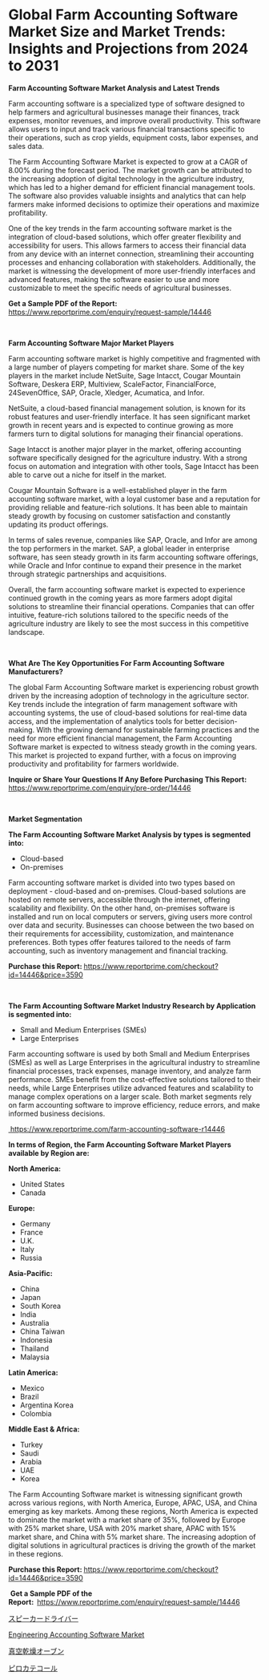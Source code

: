 <p><h1>Global Farm Accounting Software Market Size and Market Trends: Insights and Projections from 2024 to 2031</h1></p><p><strong>Farm Accounting Software Market Analysis and Latest Trends</strong></p>
<p><p>Farm accounting software is a specialized type of software designed to help farmers and agricultural businesses manage their finances, track expenses, monitor revenues, and improve overall productivity. This software allows users to input and track various financial transactions specific to their operations, such as crop yields, equipment costs, labor expenses, and sales data.</p><p>The Farm Accounting Software Market is expected to grow at a CAGR of 8.00% during the forecast period. The market growth can be attributed to the increasing adoption of digital technology in the agriculture industry, which has led to a higher demand for efficient financial management tools. The software also provides valuable insights and analytics that can help farmers make informed decisions to optimize their operations and maximize profitability.</p><p>One of the key trends in the farm accounting software market is the integration of cloud-based solutions, which offer greater flexibility and accessibility for users. This allows farmers to access their financial data from any device with an internet connection, streamlining their accounting processes and enhancing collaboration with stakeholders. Additionally, the market is witnessing the development of more user-friendly interfaces and advanced features, making the software easier to use and more customizable to meet the specific needs of agricultural businesses.</p></p>
<p><strong>Get a Sample PDF of the Report:&nbsp;</strong> <a href="https://www.reportprime.com/enquiry/request-sample/14446">https://www.reportprime.com/enquiry/request-sample/14446</a></p>
<p>&nbsp;</p>
<p><strong>Farm Accounting Software Major Market Players</strong></p>
<p><p>Farm accounting software market is highly competitive and fragmented with a large number of players competing for market share. Some of the key players in the market include NetSuite, Sage Intacct, Cougar Mountain Software, Deskera ERP, Multiview, ScaleFactor, FinancialForce, 24SevenOffice, SAP, Oracle, Xledger, Acumatica, and Infor. </p><p>NetSuite, a cloud-based financial management solution, is known for its robust features and user-friendly interface. It has seen significant market growth in recent years and is expected to continue growing as more farmers turn to digital solutions for managing their financial operations.</p><p>Sage Intacct is another major player in the market, offering accounting software specifically designed for the agriculture industry. With a strong focus on automation and integration with other tools, Sage Intacct has been able to carve out a niche for itself in the market.</p><p>Cougar Mountain Software is a well-established player in the farm accounting software market, with a loyal customer base and a reputation for providing reliable and feature-rich solutions. It has been able to maintain steady growth by focusing on customer satisfaction and constantly updating its product offerings.</p><p>In terms of sales revenue, companies like SAP, Oracle, and Infor are among the top performers in the market. SAP, a global leader in enterprise software, has seen steady growth in its farm accounting software offerings, while Oracle and Infor continue to expand their presence in the market through strategic partnerships and acquisitions.</p><p>Overall, the farm accounting software market is expected to experience continued growth in the coming years as more farmers adopt digital solutions to streamline their financial operations. Companies that can offer intuitive, feature-rich solutions tailored to the specific needs of the agriculture industry are likely to see the most success in this competitive landscape.</p></p>
<p>&nbsp;</p>
<p><strong>What Are The Key Opportunities For Farm Accounting Software Manufacturers?</strong></p>
<p><p>The global Farm Accounting Software market is experiencing robust growth driven by the increasing adoption of technology in the agriculture sector. Key trends include the integration of farm management software with accounting systems, the use of cloud-based solutions for real-time data access, and the implementation of analytics tools for better decision-making. With the growing demand for sustainable farming practices and the need for more efficient financial management, the Farm Accounting Software market is expected to witness steady growth in the coming years. This market is projected to expand further, with a focus on improving productivity and profitability for farmers worldwide.</p></p>
<p><strong>Inquire or Share Your Questions If Any Before Purchasing This Report:</strong> <a href="https://www.reportprime.com/enquiry/pre-order/14446">https://www.reportprime.com/enquiry/pre-order/14446</a></p>
<p>&nbsp;</p>
<p><strong>Market Segmentation</strong></p>
<p><strong>The Farm Accounting Software Market Analysis by types is segmented into:</strong></p>
<p><ul><li>Cloud-based</li><li>On-premises</li></ul></p>
<p><p>Farm accounting software market is divided into two types based on deployment - cloud-based and on-premises. Cloud-based solutions are hosted on remote servers, accessible through the internet, offering scalability and flexibility. On the other hand, on-premises software is installed and run on local computers or servers, giving users more control over data and security. Businesses can choose between the two based on their requirements for accessibility, customization, and maintenance preferences. Both types offer features tailored to the needs of farm accounting, such as inventory management and financial tracking.</p></p>
<p><strong>Purchase this Report:&nbsp;</strong><a href="https://www.reportprime.com/checkout?id=14446&price=3590">https://www.reportprime.com/checkout?id=14446&price=3590</a></p>
<p>&nbsp;</p>
<p><strong>The Farm Accounting Software Market Industry Research by Application is segmented into:</strong></p>
<p><ul><li>Small and Medium Enterprises (SMEs)</li><li>Large Enterprises</li></ul></p>
<p><p>Farm accounting software is used by both Small and Medium Enterprises (SMEs) as well as Large Enterprises in the agricultural industry to streamline financial processes, track expenses, manage inventory, and analyze farm performance. SMEs benefit from the cost-effective solutions tailored to their needs, while Large Enterprises utilize advanced features and scalability to manage complex operations on a larger scale. Both market segments rely on farm accounting software to improve efficiency, reduce errors, and make informed business decisions.</p></p>
<p><a href="https://www.reportprime.com/farm-accounting-software-r14446">&nbsp;https://www.reportprime.com/farm-accounting-software-r14446</a></p>
<p><strong>In terms of Region, the Farm Accounting Software Market Players available by Region are:</strong></p>
<p>
    <p> <strong> North America: </strong>
        <ul>
            <li>United States</li>
            <li>Canada</li>
        </ul>
        </p> 
    <p> <strong> Europe: </strong>
        <ul>
            <li>Germany</li>
            <li>France</li>
            <li>U.K.</li>
            <li>Italy</li>
            <li>Russia</li>
        </ul>
        </p> 
    <p> <strong> Asia-Pacific: </strong>
        <ul>
            <li>China</li>
            <li>Japan</li>
            <li>South Korea</li>
            <li>India</li>
            <li>Australia</li>
            <li>China Taiwan</li>
            <li>Indonesia</li>
            <li>Thailand</li>
            <li>Malaysia</li>
        </ul>
        </p> 
    <p> <strong> Latin America: </strong>
        <ul>
            <li>Mexico</li>
            <li>Brazil</li>
            <li>Argentina Korea</li>
            <li>Colombia</li>
        </ul>
        </p> 
    <p> <strong> Middle East & Africa: </strong>
        <ul>
            <li>Turkey</li>
            <li>Saudi</li>
            <li>Arabia</li>
            <li>UAE</li>
            <li>Korea</li>
        </ul>
    </p>
    </p>
<p><p>The Farm Accounting Software market is witnessing significant growth across various regions, with North America, Europe, APAC, USA, and China emerging as key markets. Among these regions, North America is expected to dominate the market with a market share of 35%, followed by Europe with 25% market share, USA with 20% market share, APAC with 15% market share, and China with 5% market share. The increasing adoption of digital solutions in agricultural practices is driving the growth of the market in these regions.</p></p>
<p><strong>Purchase this Report: </strong><a href="https://www.reportprime.com/checkout?id=14446&price=3590">https://www.reportprime.com/checkout?id=14446&price=3590</a></p>
<p>&nbsp;<strong>Get a Sample PDF of the Report:&nbsp;&nbsp;</strong><a href="https://www.reportprime.com/enquiry/request-sample/14446">https://www.reportprime.com/enquiry/request-sample/14446</a></p>
<p><strong></strong></p>
<p><p><a href="https://medium.com/@alejandroramirez23k/%E3%82%B9%E3%83%94%E3%83%BC%E3%82%AB%E3%83%BC%E3%83%89%E3%83%A9%E3%82%A4%E3%83%90%E3%83%BC%E3%83%9E%E3%83%BC%E3%82%B1%E3%83%83%E3%83%88%E3%81%AF-%E5%B8%82%E5%A0%B4%E3%82%B7%E3%82%A7%E3%82%A2-%E3%82%B5%E3%82%A4%E3%82%BA-2031%E5%B9%B4%E3%81%BE%E3%81%A7%E3%81%AE%E4%BA%88%E6%B8%AC%E3%81%AB%E7%84%A6%E7%82%B9%E3%82%92%E5%BD%93%E3%81%A6%E3%81%A6%E3%81%84%E3%81%BE%E3%81%99-513f25c8c8f2">スピーカードライバー</a></p><p><a href="https://github.com/okotobwrhuteie/Market-Research-Report-List-2/blob/main/engineering-accounting-software-market.md">Engineering Accounting Software Market</a></p><p><a href="https://github.com/SarahFahey88/Market-Research-Report-List-1/blob/main/814049425371.md">真空乾燥オーブン</a></p><p><a href="https://medium.com/@alejandroramirez23k/%E6%AC%A1%E3%81%AE%E6%96%87%E7%AB%A0%E3%82%92%E6%97%A5%E6%9C%AC%E8%AA%9E%E3%81%AB%E7%BF%BB%E8%A8%B3%E3%81%97%E3%81%BE%E3%81%99-%E3%83%94%E3%83%AD%E3%82%AB%E3%83%86%E3%82%B3%E3%83%BC%E3%83%AB%E5%B8%82%E5%A0%B4%E3%81%AE%E5%88%86%E6%9E%90-%E3%82%B0%E3%83%AD%E3%83%BC%E3%83%90%E3%83%AB%E7%94%A3%E6%A5%AD%E3%81%AE%E8%A6%8B%E9%80%9A%E3%81%97%E3%81%A8%E4%BA%88%E6%B8%AC-2024%E5%B9%B4-2031%E5%B9%B4-6e664c9de2be">ピロカテコール</a></p></p>